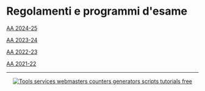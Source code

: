 # Regolamenti e programmi d'esame

[AA 2024-25](Programma%202024-25.md)

[AA 2023-24](sdc_ing_mecc_ing_tecn_mare_programma_2023-24)

[AA 2022-23](sdc_ing_mecc_programma_2022-23)

[AA 2021-22](sdc_ing_mecc_programma_2021-22)



---

<script type="text/javascript" src="https://freevisitorcounters.com/en/home/counter/905518/t/0"></script>

<div style="text-align:center;"><script type="text/javascript" src="https://services.webestools.com/cpt_visitors/71910-11-5.js"></script></div><a href="https://www.webestools.com/" style="display:block;text-align:center;" title="Tools services webmasters counters generators scripts tutorials free"><img src="https://www.webestools.com/images/ban03.gif" alt="Tools services webmasters counters generators scripts tutorials free" /></a>